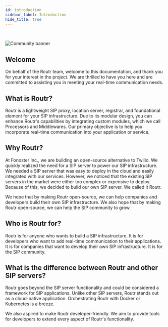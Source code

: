 ```yaml
---
id: introduction
sidebar_label: Introduction
hide_title: true
---
```


<br />

![Community banner](/img/community.png)

## Welcome

On behalf of the Routr team, welcome to this documentation, and thank you for your interest in the project. We are thrilled to have you here and are committed to assisting you in meeting your real-time communication needs.

## What is Routr?

Routr is a lightweight SIP proxy, location server, registrar, and foundational element for your SIP infrastructure. Due to its modular design, you can enhance Routr's capabilities by integrating custom modules, which we call Processors and Middlewares. Our primary objective is to help you incorporate real-time communication into your application or service.

## Why Routr?

At Fonoster Inc., we are building an open-source alternative to Twilio. We quickly realized the need for a SIP server to power our SIP infrastructure. We needed a SIP server that was easy to deploy in the cloud and easily integrated with our services. However, we noticed that the existing SIP servers in the market were either too complex or expensive to deploy. Because of this, we decided to build our own SIP server. We called it Routr.

We hope that by making Routr open-source, we can help companies and developers build their own SIP infrastructure. We also hope that by making Routr open-source, we can help the SIP community to grow.

## Who is Routr for?

Routr is for anyone who wants to build a SIP infrastructure. It is for developers who want to add real-time communication to their applications. It is for companies that want to develop their own SIP infrastructure. It is for the SIP community.

## What is the difference between Routr and other SIP servers?

Routr goes beyond the SIP server functionality and could be considered a framework for SIP applications. Unlike other SIP servers, Routr stands out as a cloud-native application. Orchestrating Routr with Docker or Kubernetes is a breeze.

We also aspired to make Routr developer-friendly. We aim to provide tools for developers to extend every aspect of Routr's functionality.
